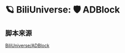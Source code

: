 # 🪐 BiliUniverse: 🛡️ ADBlock

## 脚本来源

[BiliUniverse/ADBlock](https://github.com/BiliUniverse/ADBlock)